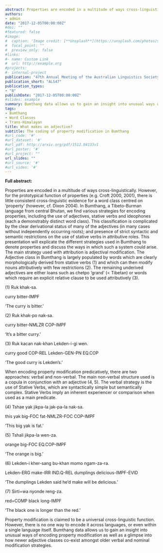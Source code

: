 ```yaml
---
abstract: Properties are encoded in a multitude of ways cross-linguistically. However, for the prototypical function of properties (e.g. Croft 2000, 2001), there is little consistent cross-linguistic evidence for a word class centred on ‘property’ (however, cf. Dixon 2004). In Bumthang, a Tibeto-Burman language from central Bhutan, we find various strategies for encoding properties, including the use of adjectives, stative verbs and ideophones (each a demonstrably distinct word class). This classification is complicated by the clear derivational status of many of the adjectives (in many cases without independently occurring roots); and presence of strict syntactic and semantic restrictions on the use of stative verbs in attributive roles. This presentation will explicate the different strategies used in Bumthang to denote properties and discuss the ways in which such a system could arise. Property modification is claimed to be a universal cross-linguistic function. However, there is no one way to encode it across languages, or even within a single language itself. Bumthang data allows us to gain an insight into unusual ways of encoding property modification as well as a glimpse into how newer adjective classes co-exist amongst older verbal and nominal modification strategies.
authors:
- admin
date: "2017-12-05T00:00:00Z"
#doi: ""
#featured: false
#image:
#  caption: 'Image credit: [**Unsplash**](https://unsplash.com/photos/s9CC2SKySJM)'
#  focal_point: ""
#  preview_only: false
#links:
#- name: Custom Link
#  url: http://example.org
#projects:
#- internal-project
publication: "47th Annual Meeting of the Australian Linguistics Society, University of Sydney"
publication_short: "ALS47"
publication_types:
- "8"
publishDate: "2017-12-05T00:00:00Z"
#slides: example
summary: Bumthang data allows us to gain an insight into unusual ways of encoding property modification as well as a glimpse into how newer adjective classes co-exist amongst older verbal and nominal modification strategies.
tags:
- Bumthang
- Word Classes
- Trans-Himalayan
title: What makes an adjective?
subtitle: The coding of property modification in Bumthang
#url_code: '#'
#url_dataset: '#'
#url_pdf: http://arxiv.org/pdf/1512.04133v1
#url_poster: '#'
#url_project: ""
url_slides: ""
#url_source: '#'
#url_video: '#'
---
```

**Full abstract:**

Properties are encoded in a multitude of ways cross-linguistically. However, for the prototypical function of properties (e.g. Croft 2000, 2001), there is little consistent cross-linguistic evidence for a word class centred on ‘property’ (however, cf. Dixon 2004). In Bumthang, a Tibeto-Burman language from central Bhutan, we find various strategies for encoding properties, including the use of adjectives, stative verbs and ideophones (each a demonstrably distinct word class). This classification is complicated by the clear derivational status of many of the adjectives (in many cases without independently occurring roots); and presence of strict syntactic and semantic restrictions on the use of stative verbs in attributive roles. This presentation will explicate the different strategies used in Bumthang to denote properties and discuss the ways in which such a system could arise. The main strategy used with attribution is adjectival modification. The Adjective class in Bumthang is largely populated by words which are clearly morphologically derived from stative verbs (1) and which can then modify nouns attributively with few restrictions (2). The remaining underived adjectives are either loans such as chetpo ‘grand’ (< Tibetan) or words which require an explicit relative clause to be used attributively (3). 

  (1) Ruk khak-sa. 
  
  curry bitter-IMPF 
  
  ‘The curry is bitter.’ 
  
  (2) Ruk khak-po nak-sa. 
  
  curry bitter-NMLZR COP-IMPF 
  
  ‘It’s a bitter curry.’ 
  
  (3) Ruk kacan nak-khan Lekden-i-gi wen.
  
  curry good COP-REL Lekden-GEN-PN EQ.COP 
  
  ‘The good curry is Lekden’s.’ 
  

  When encoding property modification predicatively, there are two approaches: verbal and non-verbal. The main non-verbal structure used is a copula in conjunction with an adjective (4, 5). The verbal strategy is the use of Stative Verbs, which are syntactically simple but semantically complex. Stative Verbs imply an inherent experiencer or comparison when used as a main predicate. 

(4) Tshae yak jikpa-la jak-pa-la nak-sa. 

  this yak big-FOC fat-NMLZR-FOC COP-IMPF 
  
  ‘This big yak is fat.’ 
  
  (5) Tshali jikpa-la wen-za. 
  
  orange big-FOC EQ.COP-IMPF 
  
  ‘The orange is big.’ 
  
  (6) Lekden-i kher-sang bu-khan momo ngam-za-ra. 
  
  Lekden-ERG make-IRR IND.Q-REL dumplings delicious-IMPF-EVID 
  
  ‘The dumplings Lekden said he’d make will be delicious.’ 
  
  (7) Sirti=wa nyonde reng-za. 
  
  red=COMP black long-IMPF 
  
  ‘The black one is longer than the red.’ 


  Property modification is claimed to be a universal cross-linguistic function. However, there is no one way to encode it across languages, or even within a single language itself. Bumthang data allows us to gain an insight into unusual ways of encoding property modification as well as a glimpse into how newer adjective classes co-exist amongst older verbal and nominal modification strategies.